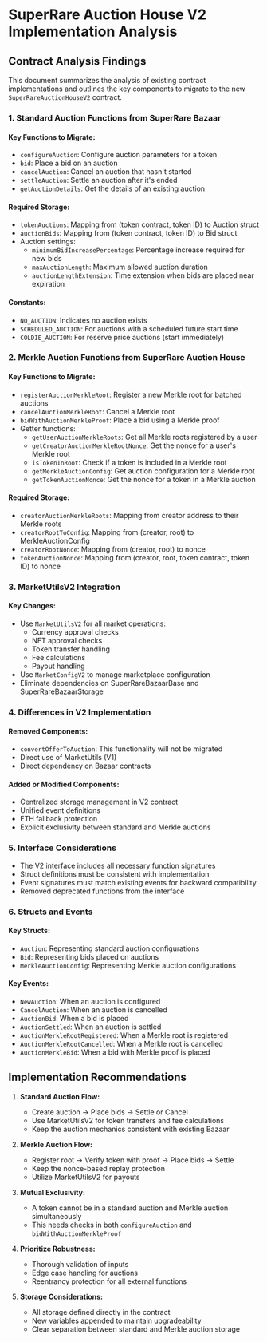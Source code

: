 # SuperRare Auction House V2 Implementation Analysis

## Contract Analysis Findings

This document summarizes the analysis of existing contract implementations and outlines the key components to migrate to the new `SuperRareAuctionHouseV2` contract.

### 1. Standard Auction Functions from SuperRare Bazaar

#### Key Functions to Migrate:
- `configureAuction`: Configure auction parameters for a token
- `bid`: Place a bid on an auction
- `cancelAuction`: Cancel an auction that hasn't started
- `settleAuction`: Settle an auction after it's ended
- `getAuctionDetails`: Get the details of an existing auction

#### Required Storage:
- `tokenAuctions`: Mapping from (token contract, token ID) to Auction struct
- `auctionBids`: Mapping from (token contract, token ID) to Bid struct
- Auction settings:
  - `minimumBidIncreasePercentage`: Percentage increase required for new bids
  - `maxAuctionLength`: Maximum allowed auction duration
  - `auctionLengthExtension`: Time extension when bids are placed near expiration

#### Constants:
- `NO_AUCTION`: Indicates no auction exists
- `SCHEDULED_AUCTION`: For auctions with a scheduled future start time
- `COLDIE_AUCTION`: For reserve price auctions (start immediately)

### 2. Merkle Auction Functions from SuperRare Auction House

#### Key Functions to Migrate:
- `registerAuctionMerkleRoot`: Register a new Merkle root for batched auctions
- `cancelAuctionMerkleRoot`: Cancel a Merkle root
- `bidWithAuctionMerkleProof`: Place a bid using a Merkle proof
- Getter functions:
  - `getUserAuctionMerkleRoots`: Get all Merkle roots registered by a user
  - `getCreatorAuctionMerkleRootNonce`: Get the nonce for a user's Merkle root
  - `isTokenInRoot`: Check if a token is included in a Merkle root
  - `getMerkleAuctionConfig`: Get auction configuration for a Merkle root
  - `getTokenAuctionNonce`: Get the nonce for a token in a Merkle auction

#### Required Storage:
- `creatorAuctionMerkleRoots`: Mapping from creator address to their Merkle roots
- `creatorRootToConfig`: Mapping from (creator, root) to MerkleAuctionConfig
- `creatorRootNonce`: Mapping from (creator, root) to nonce
- `tokenAuctionNonce`: Mapping from (creator, root, token contract, token ID) to nonce

### 3. MarketUtilsV2 Integration

#### Key Changes:
- Use `MarketUtilsV2` for all market operations:
  - Currency approval checks
  - NFT approval checks
  - Token transfer handling
  - Fee calculations
  - Payout handling
- Use `MarketConfigV2` to manage marketplace configuration
- Eliminate dependencies on SuperRareBazaarBase and SuperRareBazaarStorage

### 4. Differences in V2 Implementation

#### Removed Components:
- `convertOfferToAuction`: This functionality will not be migrated
- Direct use of MarketUtils (V1)
- Direct dependency on Bazaar contracts

#### Added or Modified Components:
- Centralized storage management in V2 contract
- Unified event definitions
- ETH fallback protection
- Explicit exclusivity between standard and Merkle auctions

### 5. Interface Considerations

- The V2 interface includes all necessary function signatures
- Struct definitions must be consistent with implementation
- Event signatures must match existing events for backward compatibility
- Removed deprecated functions from the interface

### 6. Structs and Events

#### Key Structs:
- `Auction`: Representing standard auction configurations
- `Bid`: Representing bids placed on auctions
- `MerkleAuctionConfig`: Representing Merkle auction configurations

#### Key Events:
- `NewAuction`: When an auction is configured
- `CancelAuction`: When an auction is cancelled
- `AuctionBid`: When a bid is placed
- `AuctionSettled`: When an auction is settled
- `AuctionMerkleRootRegistered`: When a Merkle root is registered
- `AuctionMerkleRootCancelled`: When a Merkle root is cancelled
- `AuctionMerkleBid`: When a bid with Merkle proof is placed

## Implementation Recommendations

1. **Standard Auction Flow:**
   - Create auction → Place bids → Settle or Cancel
   - Use MarketUtilsV2 for token transfers and fee calculations
   - Keep the auction mechanics consistent with existing Bazaar

2. **Merkle Auction Flow:**
   - Register root → Verify token with proof → Place bids → Settle
   - Keep the nonce-based replay protection
   - Utilize MarketUtilsV2 for payouts

3. **Mutual Exclusivity:**
   - A token cannot be in a standard auction and Merkle auction simultaneously
   - This needs checks in both `configureAuction` and `bidWithAuctionMerkleProof`

4. **Prioritize Robustness:**
   - Thorough validation of inputs
   - Edge case handling for auctions
   - Reentrancy protection for all external functions

5. **Storage Considerations:**
   - All storage defined directly in the contract
   - New variables appended to maintain upgradeability
   - Clear separation between standard and Merkle auction storage 